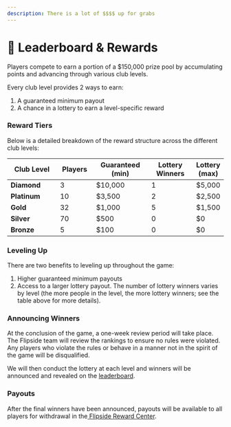 ```yaml
---
description: There is a lot of $$$$ up for grabs
---
```


# 🥇 Leaderboard & Rewards

Players compete to earn a portion of a $150,000 prize pool by accumulating points and advancing through various club levels.

Every club level provides 2 ways to earn:

1. A guaranteed minimum payout&#x20;
2. A chance in a lottery to earn a level-specific reward

### Reward Tiers

Below is a detailed breakdown of the reward structure across the different club levels:

<table><thead><tr><th width="184">Club Level</th><th width="97">Players</th><th width="173">Guaranteed (min)</th><th width="154">Lottery Winners</th><th>Lottery (max)</th></tr></thead><tbody><tr><td><strong>Diamond</strong> </td><td>3</td><td>$10,000 </td><td>1</td><td>$5,000</td></tr><tr><td><strong>Platinum</strong> </td><td>10</td><td>$3,500 </td><td>2</td><td>$2,500 </td></tr><tr><td><strong>Gold</strong> </td><td>32</td><td>$1,000 </td><td>5</td><td>$1,500 </td></tr><tr><td><strong>Silver</strong> </td><td>70</td><td>$500 </td><td>0</td><td>$0</td></tr><tr><td><strong>Bronze</strong> </td><td>5</td><td>$100 </td><td>0</td><td>$0</td></tr></tbody></table>

### Leveling Up

There are two benefits to leveling up throughout the game:

1. Higher guaranteed minimum payouts
2. Access to a larger lottery payout. The number of lottery winners varies by level (the more people in the level, the more lottery winners; see the table above for more details).

### Announcing Winners

At the conclusion of the game, a one-week review period will take place. The Flipside team will review the rankings to ensure no rules were violated. Any players who violate the rules or behave in a manner not in the spirit of the game will be disqualified.

We will then conduct the lottery at each level and winners will be announced and revealed on the [leaderboard](https://flipsidecrypto.xyz/grail/aptos/s1/leaderboard).&#x20;

### Payouts

After the final winners have been announced, payouts will be available to all players for withdrawal in the[ Flipside Reward Center](https://flipsidecrypto.xyz/earn).&#x20;
